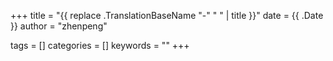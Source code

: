 +++
title = "{{ replace .TranslationBaseName "-" " " | title }}"
date = {{ .Date }}
author = "zhenpeng"

tags = []
categories = []
keywords = ""
+++

<!-- more -->
